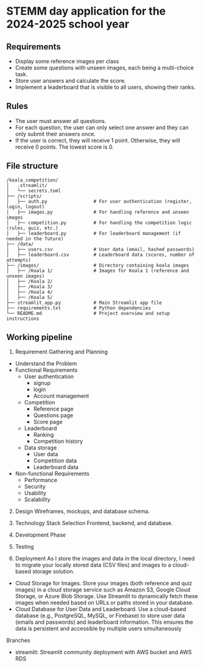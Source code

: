 # STEMM day application for the 2024-2025 school year

## Requirements
- Display some reference images per class
- Create some questions with unseen images, each being a multi-choice task.
- Store user answers and calculate the score.
- Implement a leaderboard that is visible to all users, showing their ranks.

## Rules
- The user must answer all questions.
- For each question, the user can only select one answer and they can only submit their answers once.
- If the user is correct, they will receive 1 point. Otherwise, they will receive 0 points. The lowest score is 0.


## File structure
```
/koala_competition/
│   .streamlit/
│   └── secrets.toml
├── /scripts/
│   ├── auth.py                 # For user authentication (register, login, logout)
│   ├── images.py               # For handling reference and unseen images
│   ├── competition.py          # For handling the competition logic (rules, quiz, etc.)
│   ├── leaderboard.py          # For leaderboard management (if needed in the future)
├── /data/
│   ├── users.csv               # User data (email, hashed passwords)
│   ├── leaderboard.csv         # Leaderboard data (scores, number of attempts)
├── /images/                    # Directory containing koala images
│   ├── /Koala 1/               # Images for Koala 1 (reference and unseen images)
│   ├── /Koala 2/
│   ├── /Koala 3/
│   ├── /Koala 4/
│   ├── /Koala 5/
├── streamlit_app.py            # Main Streamlit app file
├── requirements.txt            # Python dependencies
└── README.md                   # Project overview and setup instructions
```


## Working pipeline
1. Requirement Gathering and Planning
- Understand the Problem
- Functional Requirements
    - User authentication
        - signup
        - login
        - Account management
    - Competition
        - Reference page
        - Questions page
        - Score page
    - Leaderboard
        - Ranking
        - Competition history
    - Data storage
        - User data
        - Competition data
        - Leaderboard data
- Non-functional Requirements
    - Performance
    - Security
    - Usability
    - Scalability

2. Design
Wireframes, mockups, and database schema.

3. Technology Stack Selection
Frontend, backend, and database.

4. Development Phase

5. Testing

6. Deployment
As I store the images and data in the local directory, I need to migrate your locally stored data (CSV files) and images to a cloud-based storage solution. 
- Cloud Storage for Images. Store your images (both reference and quiz images) in a cloud storage service such as Amazon S3, Google Cloud Storage, or Azure Blob Storage. Use Streamlit to dynamically fetch these images when needed based on URLs or paths stored in your database.
- Cloud Database for User Data and Leaderboard. Use a cloud-based database (e.g., PostgreSQL, MySQL, or Firebase) to store user data (emails and passwords) and leaderboard information. This ensures the data is persistent and accessible by multiple users simultaneously

Branches
- streamlit: Streamlit community deployment with AWS bucket and AWS RDS